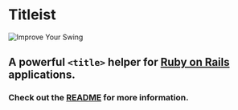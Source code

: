 # Titleist

![Improve Your Swing](https://www.titleist.com/build/assets/images/logo-titleist.svg)

## A powerful `<title>` helper for [Ruby on Rails](https://rubyonrails.org) applications.

### Check out the [README](https://github.com/tubbo/titleist#readme) for more information.
